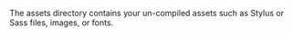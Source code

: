 The assets directory contains your un-compiled assets such as Stylus or Sass files, images, or fonts.
